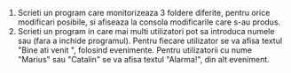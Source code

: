 1. Scrieti un program care monitorizeaza 3 foldere diferite, pentru orice modificari posibile, si afiseaza la consola modificarile care s-au produs.
1. Scrieti un program in care mai multi utilizatori pot sa introduca numele sau (fara a inchide programul). Pentru fiecare utilizator se va afisa textul "Bine ati venit <utilizator>", folosind evenimente. Pentru utilizatorii cu nume "Marius" sau "Catalin" se va afisa textul "Alarma!", din alt eveniment.
